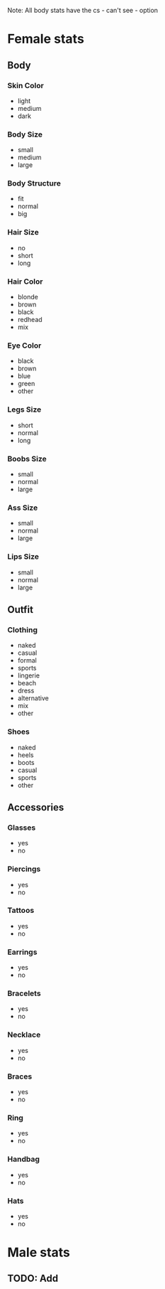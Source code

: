 Note: All body stats have the cs - can't see - option

# Female stats

## Body

### Skin Color

- light
- medium
- dark

### Body Size

- small
- medium
- large

### Body Structure

- fit
- normal
- big

### Hair Size

- no
- short
- long

### Hair Color

- blonde
- brown
- black
- redhead
- mix

### Eye Color

- black
- brown
- blue
- green
- other

### Legs Size

- short
- normal
- long

### Boobs Size

- small
- normal
- large

### Ass Size

- small
- normal
- large

### Lips Size

- small
- normal
- large

## Outfit

### Clothing

- naked
- casual
- formal
- sports
- lingerie
- beach
- dress
- alternative
- mix
- other

### Shoes

- naked
- heels
- boots
- casual
- sports
- other

## Accessories

### Glasses

- yes
- no

### Piercings

- yes
- no

### Tattoos

- yes
- no

### Earrings

- yes
- no

### Bracelets

- yes
- no

### Necklace

- yes
- no

### Braces

- yes
- no

### Ring

- yes
- no

### Handbag

- yes
- no

### Hats

- yes
- no

# Male stats

## TODO: Add
